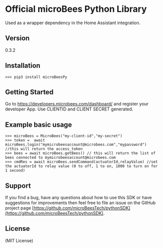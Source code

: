 Official microBees Python Library
===============================

Used as a wrapper dependency in the Home Assistant integration.

Version
-------

0.3.2

Installation
------------

    >>> pip3 install microBeesPy

Getting Started
---------------
Go to https://developers.microbees.com/dashboard/ and register your developer App.
Use CLIENTID and CLIENT SECRET generated.

Example basic usage
-------------------

    >>> microBees = MicroBees("my-client-id","my-secret")
    >>> token =  await microBees.login("mymicrobeesaccount@microbees.com","mypassword") //this will return the access_token
    >>> bees = await microBees.getBees() // this will return the list of bees connected to mymicrobeesaccount@microbees.com
    >>> cmdRes = await microBees.sendCommand(actuatorId,relayValue) //set the actuatorId to relay value (0 to off, 1 to on, 1000 to turn on for 1 second)

Support
-------

If you find a bug, have any questions about how to use this SDK or have suggestions for improvements then feel free to
file an issue on the GitHub project page [https://github.com/microBeesTech/pythonSDK](https://github.com/microBeesTech/pythonSDK).

License
-------

(MIT License)
